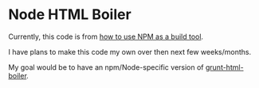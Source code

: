 # Node HTML Boiler

Currently, this code is from [how to use NPM as a build tool][post].

I have plans to make this code my own over then next few weeks/months.

My goal would be to have an npm/Node-specific version of [grunt-html-boiler](repo).


[post]: http://blog.keithcirkel.co.uk/how-to-use-npm-as-a-build-tool
[repo]: https://github.com/mhulse/grunt-html-boiler
